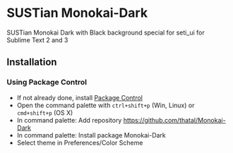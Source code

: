 SUSTian Monokai-Dark
=============

SUSTian Monokai Dark with Black background special for seti_ui for Sublime Text 2 and 3


## Installation

### Using Package Control

- If not already done, install [Package Control](https://sublime.wbond.net/installation)
- Open the command palette with `ctrl+shift+p` (Win, Linux) or `cmd+shift+p` (OS X)
- In command palette: Add repository https://github.com/thatal/Monokai-Dark
- In command palette: Install package Monokai-Dark
- Select theme in Preferences/Color Scheme
